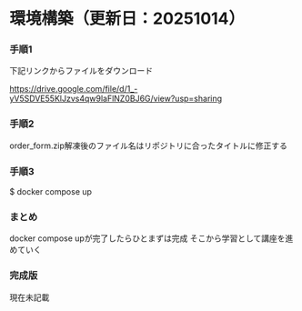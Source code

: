 # 環境構築（更新日：20251014）
### 手順1
下記リンクからファイルをダウンロード

https://drive.google.com/file/d/1_-yV5SDVE55KlJzvs4qw9laFlNZ0BJ6G/view?usp=sharing

### 手順2
order_form.zip解凍後のファイル名はリポジトリに合ったタイトルに修正する

### 手順3
$ docker compose up

### まとめ
docker compose upが完了したらひとまずは完成
そこから学習として講座を進めていく

### 完成版
現在未記載
